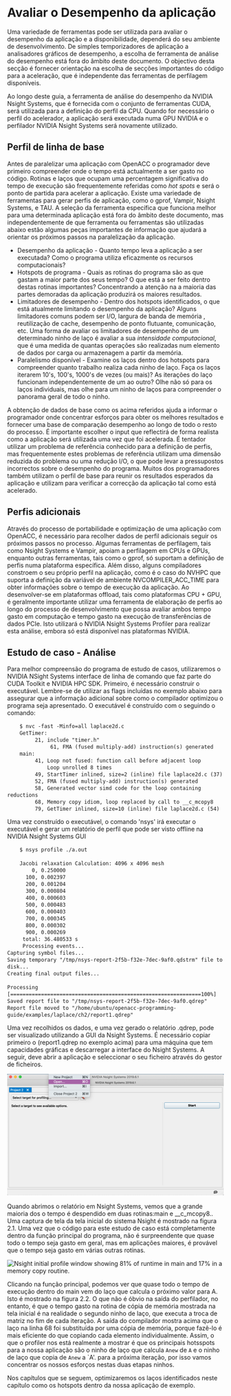 Avaliar o Desempenho da aplicação
==============================
Uma variedade de ferramentas pode ser utilizada para avaliar o desempenho da aplicação e
a disponibilidade, dependerá do seu ambiente de desenvolvimento. De simples
temporizadores de aplicação a analisadores gráficos de desempenho, a escolha de
ferramenta de análise do desempenho está fora do âmbito deste documento. O objectivo
desta secção é fornecer orientação na escolha de secções importantes do código
para a aceleração, que é independente das ferramentas de perfilagem disponíveis.

Ao longo deste guia, a ferramenta de análise do desempenho da NVIDIA Nsight Systems, que é fornecida com o conjunto de ferramentas CUDA, será utilizada para a definição do perfil da CPU. Quando for necessário o perfil do acelerador, a aplicação será executada numa GPU NVIDIA e o perfilador NVIDIA Nsight Systems será novamente utilizado.

Perfil de linha de base
------------------
Antes de paralelizar uma aplicação com OpenACC o programador deve primeiro
compreender onde o tempo está actualmente a ser gasto no código. Rotinas e laços
que ocupam uma percentagem significativa do tempo de execução são frequentemente referidas
como *hot spots* e será o ponto de partida para acelerar a aplicação. 
Existe uma variedade de ferramentas para gerar perfis de aplicação, como o gprof,
Vampir, Nsight Systems, e TAU. A seleção da ferramenta específica que funciona 
melhor para uma determinada aplicação está fora do âmbito deste documento, mas independentemente 
de que ferramenta ou ferramentas são utilizadas abaixo estão algumas peças importantes de informação
que ajudará a orientar os próximos passos na paralelização da aplicação.

* Desempenho da aplicação - Quanto tempo leva a aplicação a ser executada? Como
  o programa utiliza eficazmente os recursos computacionais? 
* Hotspots de programa - Quais as rotinas do programa são as que gastam a maior parte dos seus
  tempo? O que está a ser feito dentro destas rotinas importantes? Concentrando a atenção na
  a maioria das partes demoradas da aplicação produzirá os maiores resultados.
* Limitadores de desempenho - Dentro dos hotspots identificados, o que está atualmente
  limitando o desempenho da aplicação? Alguns limitadores comuns podem ser I/O,
  largura de banda de memória , reutilização de cache, desempenho de ponto flutuante, comunicação, etc.
  Uma forma de avaliar os limitadores de desempenho de um determinado ninho de laço é
  avaliar a sua *intensidade computacional*, que é uma medida de quantas
  operações são realizadas num elemento de dados por carga ou armazenagem a partir da memória. 
* Paralelismo disponível - Examine os laços dentro dos hotspots para compreender
  quanto trabalho realiza cada ninho de laço. Faça os laços iterarem 10's, 100's,
  1000's de vezes (ou mais)? As iterações do laço funcionam independentemente de
  um ao outro? Olhe não só para os laços individuais, mas olhe para um ninho de laços
  para compreender o panorama geral de todo o ninho. 

A obtenção de dados de base como os acima referidos ajuda a informar o programador onde
concentrar esforços para obter os melhores resultados e fornecer uma base de comparação
desempenho ao longo de todo o resto do processo. É importante escolher o input
que reflectirá de forma realista como a aplicação será utilizada uma vez que
foi acelerada. É tentador utilizar um problema de referência conhecido para a definição de perfis,
mas frequentemente estes problemas de referência utilizam uma dimensão reduzida do problema ou uma redução
I/O, o que pode levar a pressupostos incorrectos sobre o desempenho do programa. Muitos
dos programadores também utilizam o perfil de base para reunir os resultados esperados da
aplicação e utilizam para verificar a correcção da aplicação tal como está
acelerado.

Perfis adicionais
--------------------
Através do processo de portabilidade e optimização de uma aplicação com OpenACC, é
necessário para recolher dados de perfil adicionais seguir os próximos passos no
processo. Algumas ferramentas de perfilagem, tais como Nsight Systems e Vampir, apoiam a perfilagem em
CPUs e GPUs, enquanto outras ferramentas, tais como o gprof,
só suportam a definição de perfis numa plataforma específica. Além disso, alguns compiladores
constroem o seu próprio perfil na aplicação, como é o caso do NVHPC
que suporta a definição da variável de ambiente NVCOMPILER\_ACC\_TIME para 
obter informações sobre o tempo de execução da aplicação. Ao desenvolver-se em
plataformas offload, tais como plataformas CPU + GPU, é geralmente importante utilizar uma ferramenta de elaboração de perfis ao longo do processo de desenvolvimento que possa avaliar ambos
tempo gasto em computação e tempo gasto na execução de transferências de dados PCIe. Isto
utilizará o NVIDIA Nsight Systems Profiler para realizar esta análise, embora
só está disponível nas plataformas NVIDIA.

Estudo de caso - Análise
---------------------
Para melhor compreensão do programa de estudo de casos, utilizaremos o
NVIDIA NSight Systems interface de linha de comando que faz parte do CUDA Toolkit e NVIDIA HPC SDK. Primeiro,
é necessário construir o executável. Lembre-se de utilizar as flags incluídas no exemplo abaixo para assegurar que a informação adicional sobre como o
compilador optimizou o programa seja apresentado. O executável é construído com o
seguindo o comando:

~~~~
    $ nvc -fast -Minfo=all laplace2d.c
    GetTimer:
         21, include "timer.h"
              61, FMA (fused multiply-add) instruction(s) generated
    main:
         41, Loop not fused: function call before adjacent loop
             Loop unrolled 8 times
         49, StartTimer inlined, size=2 (inline) file laplace2d.c (37)
         52, FMA (fused multiply-add) instruction(s) generated
         58, Generated vector simd code for the loop containing reductions
         68, Memory copy idiom, loop replaced by call to __c_mcopy8
         79, GetTimer inlined, size=10 (inline) file laplace2d.c (54)
~~~~

Uma vez construído o executável, o comando 'nsys' irá executar o
executável e gerar um relatório de perfil que pode ser visto offline na NVIDIA Nsight Systems GUI

~~~~
    $ nsys profile ./a.out
    
    Jacobi relaxation Calculation: 4096 x 4096 mesh
        0, 0.250000
      100, 0.002397
      200, 0.001204
      300, 0.000804
      400, 0.000603
      500, 0.000483
      600, 0.000403
      700, 0.000345
      800, 0.000302
      900, 0.000269
     total: 36.480533 s
     Processing events...
Capturing symbol files...
Saving temporary "/tmp/nsys-report-2f5b-f32e-7dec-9af0.qdstrm" file to disk...
Creating final output files...

Processing [==============================================================100%]
Saved report file to "/tmp/nsys-report-2f5b-f32e-7dec-9af0.qdrep"
Report file moved to "/home/ubuntu/openacc-programming-guide/examples/laplace/ch2/report1.qdrep"
~~~~

Uma vez recolhidos os dados, e uma vez gerado o relatório .qdrep,
pode ser visualizado utilizando a GUI da Nsight Systems. É necessário copiar primeiro o
(report1.qdrep no exemplo acima) para uma máquina que tem capacidades gráficas
e descarregar a interface do Nsight Systems. A seguir, deve abrir
a aplicação e seleccionar o seu ficheiro através do gestor de ficheiros.

![Nsight Systems initial window in the GUI. You must use the toolbar at the top to find your target report file](images/ch2-nsight-open.png)

Quando abrimos o relatório em Nsight Systems, vemos que a grande maioria dos
o tempo é despendido em duas rotinas:main e \_\_c\_mcopy8.. Uma captura de tela da tela inicial do sistema Nsight é mostrado na figura 2.1. Uma vez que o código
para este estudo de caso está completamente dentro da função principal do programa,
não é surpreendente que quase todo o tempo seja gasto em geral, mas em
aplicações maiores, é provável que o tempo seja gasto em várias outras
rotinas.

![Nsight initial profile window showing 81% of runtime in main and 17% in a
memory copy routine.](images/ch2-nsight-initial.png)

Clicando na função principal, podemos ver que quase todo o tempo de execução
dentro do main vem do laço que calcula o próximo valor para A. Isto é
mostrado na figura 2.2. O que não é óbvio na saída do perfilador,
no entanto, é que o tempo gasto na rotina de cópia de memória mostrada na tela inicial
é na realidade o segundo ninho de laço, que executa a troca de matriz no
fim de cada iteração. A saída do compilador mostra acima que o laço na linha
68 foi substituída por uma cópia de memória, porque fazê-lo é mais eficiente do que
copiando cada elemento individualmente. Assim, o que o profiler nos está realmente a mostrar
é que os principais hotsspots para a nossa aplicação são o ninho de laço que
calcula `Anew` de `A` e o ninho de laço que copia de `Anew` a `A'.
para a próxima iteração, por isso vamos concentrar os nossos esforços nestas duas etapas
ninhos.

Nos capítulos que se seguem, optimizaremos os laços identificados neste
capítulo como os hotspots dentro da nossa aplicação de exemplo.

